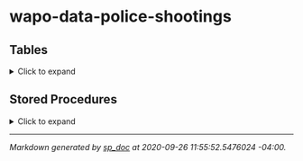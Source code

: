 # wapo-data-police-shootings

## Tables

<details><summary>Click to expand</summary>

* [dbo.Armed](#dboarmed)
* [dbo.City](#dbocity)
* [dbo.Flee](#dboflee)
* [dbo.MannerOfDeath](#dbomannerofdeath)
* [dbo.PoliceShootings](#dbopoliceshootings)
* [dbo.PoliceShootings_stg](#dbopoliceshootings_stg)
* [dbo.Race](#dborace)
* [dbo.Sex](#dbosex)
* [dbo.States](#dbostates)
* [dbo.ThreatLevel](#dbothreatlevel)

### dbo.Armed

Enumeration table for what, if any, item a victim was armed with.

| Column | Type | Null | Foreign Key | Default | Description |
| --- | ---| --- | --- | --- | --- |
| **id** | TINYINT | no |  |  | Unique identifier for armed type |
| armed_type | VARCHAR(50) | yes |  |  | Full description of the armed type |

[Back to top](#wapo-data-police-shootings)

### dbo.City

Enumeration of US cities. May also include counties.

| Column | Type | Null | Foreign Key | Default | Description |
| --- | ---| --- | --- | --- | --- |
| **id** | INT | no |  |  | Unique identifier for each city or county |
| city_name | VARCHAR(50) | yes |  |  | Full name of the city or county. |
| state_id | TINYINT | yes | [[dbo].[States].[id]](#dbostates) |  | State or territory the city or county resides in. |

[Back to top](#wapo-data-police-shootings)

### dbo.Flee

Enumeration table for types of fleeing

| Column | Type | Null | Foreign Key | Default | Description |
| --- | ---| --- | --- | --- | --- |
| **id** | TINYINT | no |  |  | Unique identifier for types of fleeing |
| flee_type | VARCHAR(50) | yes |  |  | Full description of types of fleeing |

[Back to top](#wapo-data-police-shootings)

### dbo.MannerOfDeath

Enumeration table for manners of death

| Column | Type | Null | Foreign Key | Default | Description |
| --- | ---| --- | --- | --- | --- |
| **id** | SMALLINT | no |  |  | Unique identifier for manners of death |
| manner_of_death | VARCHAR(50) | yes |  |  | Full name of manners of death |

[Back to top](#wapo-data-police-shootings)

### dbo.PoliceShootings

| Column | Type | Null | Foreign Key | Default | Description |
| --- | ---| --- | --- | --- | --- |
| **ID** | INT | no |  |  | Unique identifier for the shooting. Generated by the Washington Post. |
| victim_name | NVARCHAR(500) | yes |  |  | Full name of the police shooting victim |
| shooting_date | DATE | yes |  |  | Date the shooting occurred |
| manner_of_death_id | SMALLINT | yes | [[dbo].[MannerOfDeath].[id]](#dbomannerofdeath) |  | If vicitim died, the cause of death |
| armed_id | TINYINT | yes | [[dbo].[Armed].[id]](#dboarmed) |  | How the victim was armed, if at all. |
| age | TINYINT | yes |  |  | Age of victim |
| sex_id | TINYINT | yes | [[dbo].[Sex].[id]](#dbosex) |  | Sex of victim |
| race | TINYINT | yes | [[dbo].[Race].[id]](#dborace) |  | Race of victim |
| city_id | INT | yes | [[dbo].[City].[id]](#dbocity) |  | City or county where shooting occurred |
| signs_of_mental_illness | BIT | yes |  |  | If victim exhibited signs of mental illness |
| threat_level | TINYINT | yes | [[dbo].[ThreatLevel].[id]](#dbothreatlevel) |  | The perceived threat level of victim as assessed by police |
| flee_type | TINYINT | yes | [[dbo].[Flee].[id]](#dboflee) |  | The method of fleeing the victim attempted, if any |
| body_camera | BIT | yes |  |  | News reports have indicated an officer was wearing a body camera and it may have recorded some portion of the incident. |

[Back to top](#wapo-data-police-shootings)

### dbo.PoliceShootings_stg

Staging table for initial PoliceShootings data import

| Column | Type | Null | Foreign Key | Default | Description |
| --- | ---| --- | --- | --- | --- |
| ID | VARCHAR(100) | yes |  |  |  |
| victim_name | NVARCHAR(500) | yes |  |  |  |
| shooting_date | VARCHAR(100) | yes |  |  |  |
| manner_of_death | NVARCHAR(100) | yes |  |  |  |
| armed | VARCHAR(100) | yes |  |  |  |
| age | VARCHAR(100) | yes |  |  |  |
| gender | VARCHAR(100) | yes |  |  |  |
| race | VARCHAR(100) | yes |  |  |  |
| city | VARCHAR(100) | yes |  |  |  |
| state | VARCHAR(100) | yes |  |  |  |
| signs_of_mental_illness | VARCHAR(100) | yes |  |  |  |
| threat_level | VARCHAR(100) | yes |  |  |  |
| flee | VARCHAR(100) | yes |  |  |  |
| body_camera | VARCHAR(100) | yes |  |  |  |

[Back to top](#wapo-data-police-shootings)

### dbo.Race

Enumeration table of races

| Column | Type | Null | Foreign Key | Default | Description |
| --- | ---| --- | --- | --- | --- |
| **id** | TINYINT | no |  |  | Unique identifier for races |
| race_name | VARCHAR(20) | yes |  |  | Full name of races |
| race_abbr | CHAR(1) | yes |  |  | Single letter abbreviation for races |

[Back to top](#wapo-data-police-shootings)

### dbo.Sex

Enumeration table for sex

| Column | Type | Null | Foreign Key | Default | Description |
| --- | ---| --- | --- | --- | --- |
| **id** | TINYINT | no |  |  | Unique identifier for sex |
| sex_name | VARCHAR(20) | yes |  |  | Full name of sex types |
| sex_abbr | CHAR(1) | yes |  |  | Single letter abbreviation of sex types |

[Back to top](#wapo-data-police-shootings)

### dbo.States

Enumeration table for states and territories

| Column | Type | Null | Foreign Key | Default | Description |
| --- | ---| --- | --- | --- | --- |
| **id** | TINYINT | no |  |  | Unique identifier for states |
| state_name | VARCHAR(50) | yes |  |  | Full name of state or territory |
| state_abbr | CHAR(2) | yes |  |  | Two letter abbreviation of state or territory |

[Back to top](#wapo-data-police-shootings)

### dbo.ThreatLevel

Enumeration table for threat levels. The threat_level column was used to flag incidents for the story by Amy Brittain in October 2015. http://www.washingtonpost.com/sf/investigative/2015/10/24/on-duty-under-fire/

| Column | Type | Null | Foreign Key | Default | Description |
| --- | ---| --- | --- | --- | --- |
| **id** | TINYINT | no |  |  | Threat level unique identifier |
| threat_level | VARCHAR(50) | yes |  |  | Type of threat level |

[Back to top](#wapo-data-police-shootings)

</details>

## Stored Procedures

<details><summary>Click to expand</summary>

* [dbo.sp_ReloadArmed](#dbosp_reloadarmed)
* [dbo.sp_ReloadCity](#dbosp_reloadcity)
* [dbo.sp_ReloadFlee](#dbosp_reloadflee)
* [dbo.sp_ReloadMannerOfDeath](#dbosp_reloadmannerofdeath)
* [dbo.sp_ReloadPoliceShootings](#dbosp_reloadpoliceshootings)
* [dbo.sp_ReloadRace](#dbosp_reloadrace)
* [dbo.sp_ReloadSex](#dbosp_reloadsex)
* [dbo.sp_ReloadStates](#dbosp_reloadstates)
* [dbo.sp_ReloadThreatLevel](#dbosp_reloadthreatlevel)

### dbo.sp_ReloadArmed
Truncates and reloads the Armed table with static reference data.

#### Definition

<details><summary>Click to expand</summary>

```sql

CREATE PROCEDURE [dbo].[sp_ReloadArmed]
AS
BEGIN
	SET NOCOUNT ON;

	--Drop FKs
	IF  EXISTS (SELECT * FROM sys.objects WHERE object_id = OBJECT_ID(N'[dbo].[PoliceShootings]') AND type in (N'U'))
	ALTER TABLE [dbo].[PoliceShootings] DROP CONSTRAINT [fk_policeshootings_armed];

	--Clear table
	TRUNCATE TABLE dbo.Armed;

	--Reload Dynamic data
	INSERT INTO dbo.Armed (armed_type)
	SELECT DISTINCT armed
	FROM dbo.PoliceShootings_stg;

	--Recreate FKs
	ALTER TABLE [dbo].[PoliceShootings]  WITH CHECK ADD  CONSTRAINT [fk_policeshootings_armed] FOREIGN KEY([armed_id])
	REFERENCES [dbo].[Armed] ([id]);

	ALTER TABLE [dbo].[PoliceShootings] CHECK CONSTRAINT [fk_policeshootings_armed];

END

```

</details>

[Back to top](#wapo-data-police-shootings)

### dbo.sp_ReloadCity
Truncates and reloads the City table with static reference data.

#### Definition

<details><summary>Click to expand</summary>

```sql

CREATE PROCEDURE [dbo].[sp_ReloadCity]
AS
BEGIN
	SET NOCOUNT ON;

	--Drop FKs
	IF  EXISTS (SELECT * FROM sys.objects WHERE object_id = OBJECT_ID(N'[dbo].[PoliceShootings]') AND type in (N'U'))
	ALTER TABLE [dbo].[PoliceShootings] DROP CONSTRAINT [fk_policeshootings_city]

	--Clear table
	TRUNCATE TABLE dbo.City;

	--Reload Dynamic data
	INSERT INTO dbo.City (city_name, state_id)
	SELECT DISTINCT city, [s].[id]
	FROM dbo.PoliceShootings_stg AS [ps]
		LEFT JOIN dbo.States AS [s] ON [s].[state_abbr] = [ps].[state]

	--Recreate FKs
	IF NOT EXISTS (SELECT * FROM sys.foreign_keys WHERE object_id = OBJECT_ID(N'[dbo].[fk_policeshootings_city]') AND parent_object_id = OBJECT_ID(N'[dbo].[PoliceShootings]'))
	ALTER TABLE [dbo].[PoliceShootings]  WITH CHECK ADD  CONSTRAINT [fk_policeshootings_city] FOREIGN KEY([city_id])
	REFERENCES [dbo].[City] ([id]);

	IF  EXISTS (SELECT * FROM sys.foreign_keys WHERE object_id = OBJECT_ID(N'[dbo].[fk_policeshootings_city]') AND parent_object_id = OBJECT_ID(N'[dbo].[PoliceShootings]'))
	ALTER TABLE [dbo].[PoliceShootings] CHECK CONSTRAINT [fk_policeshootings_city];
END

```

</details>

[Back to top](#wapo-data-police-shootings)

### dbo.sp_ReloadFlee
Truncates and reloads the Flee table with static reference data.

#### Definition

<details><summary>Click to expand</summary>

```sql

CREATE PROCEDURE [dbo].[sp_ReloadFlee]
AS
BEGIN
	SET NOCOUNT ON;

	--Drop FKs
	IF  EXISTS (SELECT * FROM sys.objects WHERE object_id = OBJECT_ID(N'[dbo].[PoliceShootings]') AND type in (N'U'))
	ALTER TABLE [dbo].[PoliceShootings] DROP CONSTRAINT [fk_policeshootings_fleetype];

	--Clear table
	TRUNCATE TABLE dbo.Flee;

	--Reload Dynamic data
	INSERT INTO dbo.Flee (flee_type)
	SELECT DISTINCT flee
	FROM dbo.PoliceShootings_stg;

	--Recreate FKs
	ALTER TABLE [dbo].[PoliceShootings]  WITH CHECK ADD  CONSTRAINT [fk_policeshootings_fleetype] FOREIGN KEY([flee_type])
	REFERENCES [dbo].[Flee] ([id]);

	ALTER TABLE [dbo].[PoliceShootings] CHECK CONSTRAINT [fk_policeshootings_fleetype];

END

```

</details>

[Back to top](#wapo-data-police-shootings)

### dbo.sp_ReloadMannerOfDeath
Truncates and reloads the MannerOfDeath table with static reference data.

#### Definition

<details><summary>Click to expand</summary>

```sql

CREATE PROCEDURE [dbo].[sp_ReloadMannerOfDeath]
AS
BEGIN
	SET NOCOUNT ON;

	--Drop FKs
	IF  EXISTS (SELECT * FROM sys.objects WHERE object_id = OBJECT_ID(N'[dbo].[PoliceShootings]') AND type in (N'U'))
	ALTER TABLE [dbo].[PoliceShootings] DROP CONSTRAINT [fk_policeshootings_mannerofdeath];

	--Clear table
	TRUNCATE TABLE dbo.MannerOfDeath;

	--Reload Dynamic data
	INSERT INTO dbo.MannerOfDeath (manner_of_death)
	SELECT DISTINCT manner_of_death
	FROM dbo.PoliceShootings_stg;

	--Recreate FKs
	IF NOT EXISTS (SELECT * FROM sys.foreign_keys WHERE object_id = OBJECT_ID(N'[dbo].[fk_policeshootings_mannerofdeath]') AND parent_object_id = OBJECT_ID(N'[dbo].[PoliceShootings]'))
	ALTER TABLE [dbo].[PoliceShootings]  WITH CHECK ADD  CONSTRAINT [fk_policeshootings_mannerofdeath] FOREIGN KEY([manner_of_death_id])
	REFERENCES [dbo].[MannerOfDeath] ([id]);

	IF  EXISTS (SELECT * FROM sys.foreign_keys WHERE object_id = OBJECT_ID(N'[dbo].[fk_policeshootings_mannerofdeath]') AND parent_object_id = OBJECT_ID(N'[dbo].[PoliceShootings]'))
	ALTER TABLE [dbo].[PoliceShootings] CHECK CONSTRAINT [fk_policeshootings_mannerofdeath];

END

```

</details>

[Back to top](#wapo-data-police-shootings)

### dbo.sp_ReloadPoliceShootings
Truncates and reloads the PoliceShootings table with static reference data.

#### Definition

<details><summary>Click to expand</summary>

```sql

CREATE PROCEDURE [dbo].[sp_ReloadPoliceShootings]
AS
BEGIN
	SET NOCOUNT ON;

	--Clear table
	TRUNCATE TABLE dbo.PoliceShootings;

	--Reload Dynamic data
	WITH cities AS (
	SELECT city_name, state_abbr, city.id AS city_id
	FROM dbo.City
		INNER JOIN dbo.States on City.state_id = States.id
	)
	INSERT INTO dbo.PoliceShootings
	SELECT [ps].[ID]
		  ,[victim_name]
		  ,CONVERT(DATE, [shooting_date], 23) AS [shooting_date]
		  ,[mod].[id] AS [manner_of_death_id]
		  ,[a].[id] AS [armed_id]
		  ,[age]
		  ,[s].[id] AS [sex_id]
		  ,[r].[id] AS [race_id]
		  ,[c].[city_id]
		  ,CASE WHEN [ps].[signs_of_mental_illness] = 'True' THEN 1
			ELSE 0
			END AS [signs_of_mental_illness]
		  ,[tl].[id] AS [threat_level_id]
		  ,[f].[id] AS [flee_type]
		  ,CASE WHEN [ps].[body_camera] = 'True' THEN 1
			ELSE 0
			END AS [body_camera]
	FROM dbo.PoliceShootings_stg AS [ps]
		LEFT JOIN dbo.States as [st] ON [st].[state_abbr] = [ps].[state]
		LEFT JOIN dbo.Race AS [r] ON [r].[race_abbr] = [ps].[race]
		LEFT JOIN dbo.Sex AS [s] ON [s].[sex_abbr] = [ps].[gender]
		LEFT JOIN dbo.MannerOfDeath AS [mod] ON [mod].[manner_of_death] = [ps].[manner_of_death]
		LEFT JOIN dbo.ThreatLevel AS [tl] ON [tl].[threat_level] = [ps].[threat_level]
		LEFT JOIN dbo.Flee AS [f] ON [f].[flee_type] = [ps].[flee]
		LEFT JOIN dbo.Armed AS [a] ON [a].[armed_type] = [ps].[armed]
		LEFT JOIN cities AS [c] ON [c].[city_name] = [ps].[city]
			AND [c].[state_abbr] = [ps].[state]

END

```

</details>

[Back to top](#wapo-data-police-shootings)

### dbo.sp_ReloadRace
Truncates and reloads the Race table with static reference data.

#### Definition

<details><summary>Click to expand</summary>

```sql

CREATE PROCEDURE [dbo].[sp_ReloadRace]
AS
BEGIN
	SET NOCOUNT ON;

	--Drop FKs
	IF  EXISTS (SELECT * FROM sys.objects WHERE object_id = OBJECT_ID(N'[dbo].[PoliceShootings]') AND type in (N'U'))
	ALTER TABLE [dbo].[PoliceShootings] DROP CONSTRAINT [fk_policeshootings_race]

	--Clear table
	TRUNCATE TABLE dbo.Race;

	--Reload static data
	INSERT INTO dbo.Race VALUES ('White', 'W');
	INSERT INTO dbo.Race VALUES ('Black', 'B');
	INSERT INTO dbo.Race VALUES ('Asian', 'A');
	INSERT INTO dbo.Race VALUES ('Native American', 'N');
	INSERT INTO dbo.Race VALUES ('Hispanic', 'H');
	INSERT INTO dbo.Race VALUES ('Other', 'O');

	--Recreate FKs
	ALTER TABLE [dbo].[PoliceShootings]  WITH CHECK ADD  CONSTRAINT [fk_policeshootings_race] FOREIGN KEY([race])
	REFERENCES [dbo].[Race] ([id]);

	ALTER TABLE [dbo].[PoliceShootings] CHECK CONSTRAINT [fk_policeshootings_race];
END

```

</details>

[Back to top](#wapo-data-police-shootings)

### dbo.sp_ReloadSex
Truncates and reloads the Sex table with static reference data.

#### Definition

<details><summary>Click to expand</summary>

```sql

CREATE PROCEDURE [dbo].[sp_ReloadSex]
AS
BEGIN
	SET NOCOUNT ON;

	--Drop FKs
	IF  EXISTS (SELECT * FROM sys.objects WHERE object_id = OBJECT_ID(N'[dbo].[PoliceShootings]') AND type in (N'U'))
	ALTER TABLE [dbo].[PoliceShootings] DROP CONSTRAINT [fk_policeshootings_sex]

	--Clear table
	TRUNCATE TABLE dbo.Sex;

	--Reload static data
	INSERT INTO dbo.Sex VALUES ('Male', 'M');
	INSERT INTO dbo.Sex VALUES ('Female', 'F');

	--Recreate FKs
	IF NOT EXISTS (SELECT * FROM sys.foreign_keys WHERE object_id = OBJECT_ID(N'[dbo].[fk_policeshootings_sex]') AND parent_object_id = OBJECT_ID(N'[dbo].[PoliceShootings]'))
	ALTER TABLE [dbo].[PoliceShootings]  WITH CHECK ADD  CONSTRAINT [fk_policeshootings_sex] FOREIGN KEY([sex_id])
	REFERENCES [dbo].[Sex] ([id]);

	IF  EXISTS (SELECT * FROM sys.foreign_keys WHERE object_id = OBJECT_ID(N'[dbo].[fk_policeshootings_sex]') AND parent_object_id = OBJECT_ID(N'[dbo].[PoliceShootings]'))
	ALTER TABLE [dbo].[PoliceShootings] CHECK CONSTRAINT [fk_policeshootings_sex];

END

```

</details>

[Back to top](#wapo-data-police-shootings)

### dbo.sp_ReloadStates
Truncates and reloads the States table with static reference data.

#### Definition

<details><summary>Click to expand</summary>

```sql

CREATE PROCEDURE [dbo].[sp_ReloadStates]
AS
BEGIN
	SET NOCOUNT ON;

	--Drop FKs
	IF  EXISTS (SELECT * FROM sys.objects WHERE object_id = OBJECT_ID(N'[dbo].[City]') AND type in (N'U'))
	ALTER TABLE [dbo].[City] DROP CONSTRAINT [fk_city_state]

	--Clear table
	TRUNCATE TABLE dbo.States;

	--Reload static data
    INSERT INTO dbo.States VALUES ('Alaska', 'AK');
	INSERT INTO dbo.States VALUES ('Alabama', 'AL');
	INSERT INTO dbo.States VALUES ('American Samoa', 'AS');
	INSERT INTO dbo.States VALUES ('Arizona', 'AZ');
	INSERT INTO dbo.States VALUES ('Arkansas', 'AR');
	INSERT INTO dbo.States VALUES ('California', 'CA');
	INSERT INTO dbo.States VALUES ('Colorado', 'CO');
	INSERT INTO dbo.States VALUES ('Connecticut', 'CT');
	INSERT INTO dbo.States VALUES ('Delaware', 'DE');
	INSERT INTO dbo.States VALUES ('District of Columbia', 'DC');
	INSERT INTO dbo.States VALUES ('Federated States of Micronesia', 'FM');
	INSERT INTO dbo.States VALUES ('Florida', 'FL');
	INSERT INTO dbo.States VALUES ('Georgia', 'GA');
	INSERT INTO dbo.States VALUES ('Guam', 'GU');
	INSERT INTO dbo.States VALUES ('Hawaii', 'HI');
	INSERT INTO dbo.States VALUES ('Idaho', 'ID');
	INSERT INTO dbo.States VALUES ('Illinois', 'IL');
	INSERT INTO dbo.States VALUES ('Indiana', 'IN');
	INSERT INTO dbo.States VALUES ('Iowa', 'IA');
	INSERT INTO dbo.States VALUES ('Kansas', 'KS');
	INSERT INTO dbo.States VALUES ('Kentucky', 'KY');
	INSERT INTO dbo.States VALUES ('Louisiana', 'LA');
	INSERT INTO dbo.States VALUES ('Maine', 'ME');
	INSERT INTO dbo.States VALUES ('Marshall Islands', 'MH');
	INSERT INTO dbo.States VALUES ('Maryland', 'MD');
	INSERT INTO dbo.States VALUES ('Massachusetts', 'MA');
	INSERT INTO dbo.States VALUES ('Michigan', 'MI');
	INSERT INTO dbo.States VALUES ('Minnesota', 'MN');
	INSERT INTO dbo.States VALUES ('Mississippi', 'MS');
	INSERT INTO dbo.States VALUES ('Missouri', 'MO');
	INSERT INTO dbo.States VALUES ('Montana', 'MT');
	INSERT INTO dbo.States VALUES ('Nebraska', 'NE');
	INSERT INTO dbo.States VALUES ('Nevada', 'NV');
	INSERT INTO dbo.States VALUES ('New Hampshire', 'NH');
	INSERT INTO dbo.States VALUES ('New Jersey', 'NJ');
	INSERT INTO dbo.States VALUES ('New Mexico', 'NM');
	INSERT INTO dbo.States VALUES ('New York', 'NY');
	INSERT INTO dbo.States VALUES ('North Carolina', 'NC');
	INSERT INTO dbo.States VALUES ('North Dakota', 'ND');
	INSERT INTO dbo.States VALUES ('Northern Mariana Islands', 'MP');
	INSERT INTO dbo.States VALUES ('Ohio', 'OH');
	INSERT INTO dbo.States VALUES ('Oklahoma', 'OK');
	INSERT INTO dbo.States VALUES ('Oregon', 'OR');
	INSERT INTO dbo.States VALUES ('Palau', 'PW');
	INSERT INTO dbo.States VALUES ('Pennsylvania', 'PA');
	INSERT INTO dbo.States VALUES ('Puerto Rico', 'PR');
	INSERT INTO dbo.States VALUES ('Rhode Island', 'RI');
	INSERT INTO dbo.States VALUES ('South Carolina', 'SC');
	INSERT INTO dbo.States VALUES ('South Dakota', 'SD');
	INSERT INTO dbo.States VALUES ('Tennessee', 'TN');
	INSERT INTO dbo.States VALUES ('Texas', 'TX');
	INSERT INTO dbo.States VALUES ('Utah', 'UT');
	INSERT INTO dbo.States VALUES ('Vermont', 'VT');
	INSERT INTO dbo.States VALUES ('Virgin Islands', 'VI');
	INSERT INTO dbo.States VALUES ('Virginia', 'VA');
	INSERT INTO dbo.States VALUES ('Washington', 'WA');
	INSERT INTO dbo.States VALUES ('West Virginia', 'WV');
	INSERT INTO dbo.States VALUES ('Wisconsin', 'WI');
	INSERT INTO dbo.States VALUES ('Wyoming', 'WY');
	INSERT INTO dbo.States VALUES ('Armed Forces Africa', 'AE');
	INSERT INTO dbo.States VALUES ('Armed Forces Americas (except Canada)', 'AA');
	INSERT INTO dbo.States VALUES ('Armed Forces Canada', 'AE');
	INSERT INTO dbo.States VALUES ('Armed Forces Europe', 'AE');
	INSERT INTO dbo.States VALUES ('Armed Forces Middle East', 'AE');
	INSERT INTO dbo.States VALUES ('Armed Forces Pacific', 'AP');

	--Recreate FKs
	ALTER TABLE [dbo].[City]  WITH CHECK ADD  CONSTRAINT [fk_city_state] FOREIGN KEY([state_id])
	REFERENCES [dbo].[States] ([id]);

	ALTER TABLE [dbo].[City] CHECK CONSTRAINT [fk_city_state];
END

```

</details>

[Back to top](#wapo-data-police-shootings)

### dbo.sp_ReloadThreatLevel
Truncates and reloads the ThreatLevel table with static reference data.

#### Definition

<details><summary>Click to expand</summary>

```sql

CREATE PROCEDURE [dbo].[sp_ReloadThreatLevel]
AS
BEGIN
	SET NOCOUNT ON;

	--Drop FKs
	IF  EXISTS (SELECT * FROM sys.objects WHERE object_id = OBJECT_ID(N'[dbo].[PoliceShootings]') AND type in (N'U'))
	ALTER TABLE [dbo].[PoliceShootings] DROP CONSTRAINT [fk_policeshootings_threatlevel];

	--Clear table
	TRUNCATE TABLE dbo.ThreatLevel;

	--Reload Dynamic data
	INSERT INTO dbo.ThreatLevel (threat_level)
	SELECT DISTINCT threat_level
	FROM dbo.PoliceShootings_stg;

	--Recreate FKs
	ALTER TABLE [dbo].[PoliceShootings]  WITH CHECK ADD  CONSTRAINT [fk_policeshootings_threatlevel] FOREIGN KEY([threat_level])
	REFERENCES [dbo].[ThreatLevel] ([id]);

	ALTER TABLE [dbo].[PoliceShootings] CHECK CONSTRAINT [fk_policeshootings_threatlevel];

END

```

</details>

[Back to top](#wapo-data-police-shootings)

</details>

----

*Markdown generated by [sp_doc](https://expresssql.lowlydba.com/)
 at 2020-09-26 11:55:52.5476024 -04:00.*
